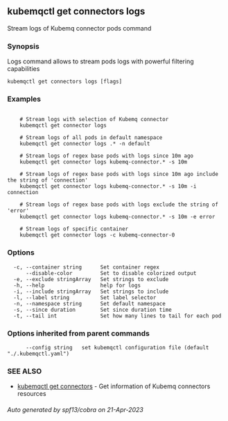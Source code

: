 ## kubemqctl get connectors logs

Stream logs of Kubemq connector pods command

### Synopsis

Logs command allows to stream pods logs with powerful filtering capabilities

```
kubemqctl get connectors logs [flags]
```

### Examples

```

	# Stream logs with selection of Kubemq connector
	kubemqctl get connector logs

	# Stream logs of all pods in default namespace
	kubemqctl get connector logs .* -n default

	# Stream logs of regex base pods with logs since 10m ago
	kubemqctl get connector logs kubemq-connector.* -s 10m

	# Stream logs of regex base pods with logs since 10m ago include the string of 'connection'
	kubemqctl get connector logs kubemq-connector.* -s 10m -i connection

	# Stream logs of regex base pods with logs exclude the string of 'error'
	kubemqctl get connector logs kubemq-connector.* -s 10m -e error

	# Stream logs of specific container
	kubemqctl get connector logs -c kubemq-connector-0

```

### Options

```
  -c, --container string      Set container regex
      --disable-color         Set to disable colorized output
  -e, --exclude stringArray   Set strings to exclude
  -h, --help                  help for logs
  -i, --include stringArray   Set strings to include
  -l, --label string          Set label selector
  -n, --namespace string      Set default namespace
  -s, --since duration        Set since duration time
  -t, --tail int              Set how many lines to tail for each pod
```

### Options inherited from parent commands

```
      --config string   set kubemqctl configuration file (default "./.kubemqctl.yaml")
```

### SEE ALSO

* [kubemqctl get connectors](kubemqctl_get_connectors.md)	 - Get information of Kubemq connectors resources

###### Auto generated by spf13/cobra on 21-Apr-2023

